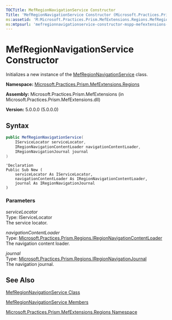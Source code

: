 ```yaml
---
TOCTitle: MefRegionNavigationService Constructor
Title: 'MefRegionNavigationService Constructor (Microsoft.Practices.Prism.MefExtensions.Regions)'
ms:assetid: 'M:Microsoft.Practices.Prism.MefExtensions.Regions.MefRegionNavigationService.\#ctor(Microsoft.Practices.ServiceLocation.IServiceLocator,Microsoft.Practices.Prism.Regions.IRegionNavigationContentLoader,Microsoft.Practices.Prism.Regions.IRegionNavigationJournal)'
ms:mtpsurl: 'mefregionnavigationservice-constructor-mspp-mefextensions-regions.md'
---
```


# MefRegionNavigationService Constructor

Initializes a new instance of the [MefRegionNavigationService](/patterns-practices/reference/mefregionnavigationservice-class-mspp-mefextensions-regions) class.

**Namespace:** [Microsoft.Practices.Prism.MefExtensions.Regions](/patterns-practices/reference/mspp-mefextensions-regions-namespace)

**Assembly:** Microsoft.Practices.Prism.MefExtensions (in Microsoft.Practices.Prism.MefExtensions.dll)

**Version:** 5.0.0.0 (5.0.0.0)

## Syntax

```C#
public MefRegionNavigationService(
	IServiceLocator serviceLocator,
	IRegionNavigationContentLoader navigationContentLoader,
	IRegionNavigationJournal journal
)
```

```VB
'Declaration
Public Sub New ( 
	serviceLocator As IServiceLocator,
	navigationContentLoader As IRegionNavigationContentLoader,
	journal As IRegionNavigationJournal
)
```

### Parameters

*serviceLocator*   
Type: IServiceLocator   
The service locator.

*navigationContentLoader*  
Type: [Microsoft.Practices.Prism.Regions.IRegionNavigationContentLoader](/patterns-practices/reference/iregionnavigationcontentloader-interface-mspp-regions)   
The navigation content loader.

*journal*   
Type: [Microsoft.Practices.Prism.Regions.IRegionNavigationJournal](/patterns-practices/reference/iregionnavigationjournal-interface-mspp-regions)   
The navigation journal.

## See Also

[MefRegionNavigationService Class](/patterns-practices/reference/mefregionnavigationservice-class-mspp-mefextensions-regions)

[MefRegionNavigationService Members](/patterns-practices/reference/mefregionnavigationservice-members-mspp-mefextensions-regions)

[Microsoft.Practices.Prism.MefExtensions.Regions Namespace](/patterns-practices/reference/mspp-mefextensions-regions-namespace)

